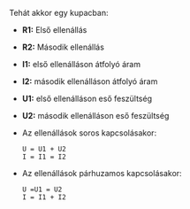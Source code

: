 Tehát akkor egy kupacban:

- **R1:** Első ellenállás
- **R2:** Második ellenállás
- **I1:** első ellenálláson átfolyó áram
- **I2:** második ellenálláson átfolyó áram
- **U1:** első ellenálláson eső feszültség
- **U2:** második ellenálláson eső feszültség


- Az ellenállások soros kapcsolásakor:

      U = U1 + U2
      I = I1 = I2

- Az ellenállások párhuzamos kapcsolásakor:

  ```
  U =U1 = U2
  I = I1 + I2
  ```
